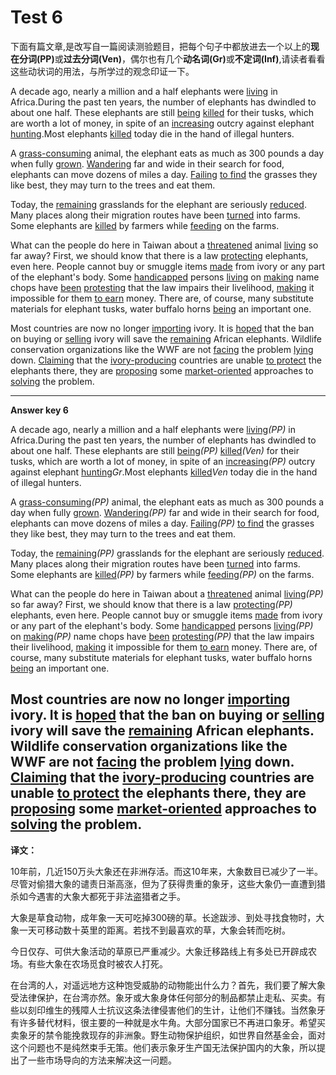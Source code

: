 # Test 6

下面有篇文章,是改写自一篇阅读测验题目，把每个句子中都放进去一个以上的<b>现在分词(PP)</b>或<b>过去分词(Ven)</b>，偶尔也有几个<b>动名词(Gr)</b>或<b>不定词(Inf)</b>,请读者看看这些动状词的用法，与所学过的观念印证一下。  

A decade ago, nearly a million and a half elephants were <u>living</u> in Africa.During the past ten years, the number of elephants has dwindled to about one half. These elephants are still <u>being</u> <u>killed</u> for their tusks, which are worth a lot of money, in spite of an <u>increasing</u> outcry against elephant <u>hunting</u>.Most elephants <u>killed</u> today die in the hand of illegal hunters.  

A <u>grass-consuming</u> animal, the elephant eats as much as 300 pounds a day when fully <u>grown</u>. <u>Wandering</u> far and wide in their search for food, elephants can move dozens of miles a day. <u>Failing</u> <u>to find</u> the grasses they like best, they may turn to the trees and eat them.   

Today, the <u>remaining</u> grasslands for the elephant are seriously <u>reduced</u>.  
Many places along their migration routes have been <u>turned</u> into farms. Some elephants are <u>killed</u> by farmers while <u>feeding</u> on the farms.  

What can the people do here in Taiwan about a <u>threatened</u> animal <u>living</u> so far away? First, we should know that there is a law <u>protecting</u> elephants, even here. People cannot buy or smuggle items <u>made</u> from ivory or any part of the elephant's body. Some <u>handicapped</u> persons <u>living</u> on <u>making</u> name chops have <u>been</u> <u>protesting</u> that the law impairs their livelihood, <u>making</u> it impossible for them <u>to earn</u> money. There are, of course, many substitute materials for elephant tusks, water buffalo horns <u>being</u> an important one.    

Most countries are now no longer <u>importing</u> ivory. It is <u>hoped</u> that the ban on buying or <u>selling</u> ivory will save the <u>remaining</u> African elephants. Wildlife conservation organizations like the WWF are not <u>facing</u> the problem <u>lying</u> down. <u>Claiming</u> that the <u>ivory-producing</u> countries are unable <u>to protect</u> the elephants there, they are <u>proposing</u> some <u>market-oriented</u> approaches to <u>solving</u> the problem.    

----

**Answer key 6**  

A decade ago, nearly a million and a half elephants were <u>living</u><em>(PP)</em> in Africa.During the past ten years, the number of elephants has dwindled to about one half. These elephants are still <u>being</u><em>(PP)</em> <u>killed</u><em>(Ven)</em> for their tusks, which are worth a lot of money, in spite of an <u>increasing</u><em>(PP)</em> outcry against elephant <u>hunting</u><em>Gr</em>.Most elephants <u>killed</u><em>Ven</em> today die in the hand of illegal hunters.  

A <u>grass-consuming</u><em>(PP)</em> animal, the elephant eats as much as 300 pounds a day when fully <u>grown</u><em></em>. <u>Wandering</u><em>(PP)</em> far and wide in their search for food, elephants can move dozens of miles a day. <u>Failing</u><em>(PP)</em> <u>to find</u><em></em> the grasses they like best, they may turn to the trees and eat them.   

Today, the <u>remaining</u><em>(PP)</em> grasslands for the elephant are seriously <u>reduced</u><em></em>.  
Many places along their migration routes have been <u>turned</u><em></em> into farms. Some elephants are <u>killed</u><em>(PP)</em> by farmers while <u>feeding</u><em>(PP)</em> on the farms.  

What can the people do here in Taiwan about a <u>threatened</u><em></em> animal <u>living</u><em>(PP)</em> so far away? First, we should know that there is a law <u>protecting</u><em>(PP)</em> elephants, even here. People cannot buy or smuggle items <u>made</u><em></em> from ivory or any part of the elephant's body. Some <u>handicapped</u><em></em> persons <u>living</u><em>(PP)</em> on <u>making</u><em>(PP)</em> name chops have <u>been</u><em></em> <u>protesting</u><em>(PP)</em> that the law impairs their livelihood, <u>making</u><em></em> it impossible for them <u>to earn</u><em></em> money. There are, of course, many substitute materials for elephant tusks, water buffalo horns <u>being</u><em></em> an important one.    

Most countries are now no longer <u>importing</u><em></em> ivory. It is <u>hoped</u><em></em> that the ban on buying or <u>selling</u> ivory will save the <u>remaining</u><em></em> African elephants. Wildlife conservation organizations like the WWF are not <u>facing</u><em></em> the problem <u>lying</u><em></em> down. <u>Claiming</u><em></em> that the <u>ivory-producing</u><em></em> countries are unable <u>to protect</u><em></em> the elephants there, they are <u>proposing</u><em></em> some <u>market-oriented</u><em></em> approaches to <u>solving</u><em></em> the problem. 
----

**译文：**  

10年前，几近150万头大象还在非洲存活。而这10年来，大象数目已减少了一半。尽管对偷猎大象的谴责日渐高涨，但为了获得贵重的象牙，这些大象仍一直遭到猎杀如今遇害的大象大都死于非法盗猎者之手。  

大象是草食动物，成年象一天可吃掉300磅的草。长途跋涉、到处寻找食物时，大象一天可移动数十英里的距离。若找不到最喜欢的草，大象会转而吃树。  

今日仅存、可供大象活动的草原已严重减少。大象迁移路线上有多处已开辟成农场。有些大象在农场觅食时被农人打死。  

在台湾的人，对遥远地方这种饱受威胁的动物能出什么力？首先，我们要了解大象受法律保护，在台湾亦然。象牙或大象身体任何部分的制品都禁止走私、买卖。有些以刻印维生的残障人士抗议这条法律侵害他们的生计，让他们不赚钱。当然象牙有许多替代材料，很主要的一种就是水牛角。大部分国家已不再进口象牙。希望买卖象牙的禁令能挽救现存的非洲象。野生动物保护组织，如世界自然基金会，面对这个问题也不是纯然束手无策。他们表示象牙生产国无法保护国内的大象，所以提出了一些市场导向的方法来解决这一问题。  